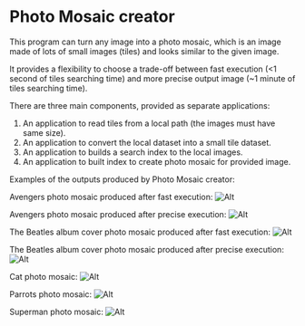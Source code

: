 # Photo Mosaic creator

This program can turn any image into a photo mosaic, which is an image made of lots of small images (tiles) and looks similar to the given image.

It provides a flexibility to choose a trade-off between fast execution (<1 second of tiles searching time) and more precise output image (~1 minute of tiles searching time).

There are three main components, provided as separate applications:

1. An application to read tiles from a local path (the images must have same size).
2. An application to convert the local dataset into a small tile dataset.
3. An application to builds a search index to the local images.
4. An application to built index to create photo mosaic for provided image.

Examples of the outputs produced by Photo Mosaic creator:

Avengers photo mosaic produced after fast execution:
![Alt](https://raw.githubusercontent.com/Refactula/photo-mosaic/master/examples/avengers-fast.png "Avengers photo mosaic fast")

Avengers photo mosaic produced after precise execution:
![Alt](https://raw.githubusercontent.com/Refactula/photo-mosaic/master/examples/avengers-precise.png "Avengers photo mosaic precise")

The Beatles album cover photo mosaic produced after fast execution:
![Alt](https://raw.githubusercontent.com/Refactula/photo-mosaic/master/examples/the-beatles-fast.png "The Beatles album cover photo mosaic fast")

The Beatles album cover photo mosaic produced after precise execution:
![Alt](https://raw.githubusercontent.com/Refactula/photo-mosaic/master/examples/the-beatles-precise.png "The Beatles album cover photo mosaic precise")

Cat photo mosaic:
![Alt](https://raw.githubusercontent.com/Refactula/photo-mosaic/master/examples/cat-precise.png "Cat photo mosaic")

Parrots photo mosaic:
![Alt](https://raw.githubusercontent.com/Refactula/photo-mosaic/master/examples/colorful-parrots-precise.png "Parrots photo mosaic")

Superman photo mosaic:
![Alt](https://raw.githubusercontent.com/Refactula/photo-mosaic/master/examples/output-precise.png "Superman photo mosaic")
